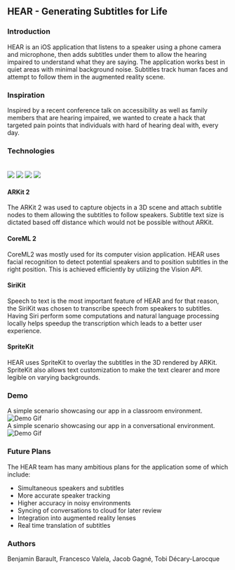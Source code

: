 ## HEAR - Generating Subtitles for Life

### Introduction
HEAR is an iOS application that listens to a speaker using a phone camera and microphone, then adds subtitles under them to allow the hearing impaired to understand what they are saying. The application works best in quiet areas with minimal background noise. Subtitles track human faces and attempt to follow them in the augmented reality scene.

### Inspiration
Inspired by a recent conference talk on accessibility as well as family members that are hearing impaired, we wanted to create a hack that targeted pain points that individuals with hard of hearing deal with, every day.

### Technologies<br><br>

<div style="display:inline-block">
  <img src="https://developer.apple.com/assets/elements/icons/arkit/arkit-64x64_2x.png"/>
  <img src="https://developer.apple.com/assets/elements/icons/core-ml/core-ml-64x64_2x.png"/>
  <img src="https://developer.apple.com/assets/elements/icons/sirikit/sirikit-64x64_2x.png">
  <img src="https://developer.apple.com/assets/elements/icons/spritekit/spritekit-64x64_2x.png">
</div>

#### ARKit 2
The ARKit 2 was used to capture objects in a 3D scene and attach subtitle nodes to them allowing the subtitles to follow speakers. Subtitle text size is dictated based off distance which would not be possible without ARKit.

#### CoreML 2
CoreML2 was mostly used for its computer vision application. HEAR uses facial recognition to detect potential speakers and to position subtitles in the right position. This is achieved efficiently by utilizing the Vision API.

#### SiriKit
Speech to text is the most important feature of HEAR and for that reason, the SiriKit was chosen to transcribe speech from speakers to subtitles. Having Siri perform some computations and natural language processing locally helps speedup the transcription which leads to a better user experience.

#### SpriteKit
HEAR uses SpriteKit to overlay the subtitles in the 3D rendered by ARKit. SpriteKit also allows text customization to make the text clearer and more legible on varying backgrounds.

### Demo
A simple scenario showcasing our app in a classroom environment.<br>
![Demo Gif](https://github.com/jacobrs/HEAR/raw/master/demo.gif)<br>
A simple scenario showcasing our app in a conversational environment.<br>
![Demo Gif](https://github.com/jacobrs/HEAR/raw/master/demo-convo.gif)

### Future Plans
The HEAR team has many ambitious plans for the application some of which include:
* Simultaneous speakers and subtitles
* More accurate speaker tracking
* Higher accuracy in noisy environments
* Syncing of conversations to cloud for later review
* Integration into augmented reality lenses
* Real time translation of subtitles

### Authors
Benjamin Barault, Francesco Valela, Jacob Gagné, Tobi Décary-Larocque

<br><br>



